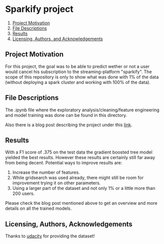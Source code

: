 # Sparkify project

1. [Project Motivation](#motivation)
2. [File Descriptions](#files)
3. [Results](#results)
4. [Licensing, Authors, and Acknowledgements](#licensing)




## Project Motivation<a name="motivation"></a>

For this project, the goal was to be able to predict wether or not a user would cancel his subscription to the streaming-platform "sparkify". The scope of this repository is only to show what was done with 1% of the data (without deploying a spark cluster and working with 100% of the data).


## File Descriptions <a name="files"></a>

The .ipynb file where the exploratory analysis/cleaning/feature engineering and model training was done can be found in this directory.

Also there is a blog post describing the project under this [link](https://medium.com/@boerdolf/should-i-stay-or-should-i-go-3acbd49b29c8).

## Results<a name="results"></a>

With a F1 score of .375 on the test data the gradient boosted tree model yielded the best results. However these results are certainly still far away from being decent.
Potential ways to improve results are:
1. Increase the number of features.
2. While gridsearch was used already, there might still be room for improvement trying it on other parameters.
3. Using a larger part of the dataset and not only 1% or a little more than 200 users.

Please check the blog post mentioned above to get an overview and more details on all the trained models.

## Licensing, Authors, Acknowledgements<a name="licensing"></a>

Thanks to [udacity](https://www.udacity.com) for providing the dataset!
